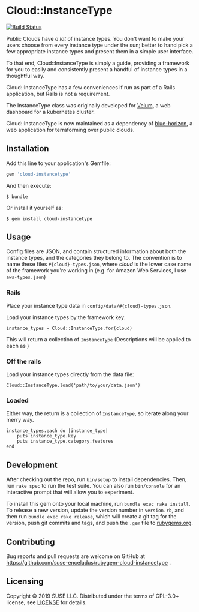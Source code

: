 # Cloud::InstanceType

[![Build Status](https://travis-ci.org/suse-enceladus/rubygem-cloud-instancetype.svg?branch=master)](https://travis-ci.org/suse-enceladus/rubygem-cloud-instancetype)

Public Clouds have _a lot_ of instance types. You don't want to make your users choose from every instance type under the sun; better to hand pick a few appropriate instance types and present them in a simple user interface.

To that end, Cloud::InstanceType is simply a guide, providing a framework for you to easily and consistently present a handful of instance types in a thoughtful way.

Cloud::InstanceType has a few conveniences if run as part of a Rails application, but Rails is not a requirement.

The InstanceType class was originally developed for [Velum](https://github.com/kubic-project/velum), a web dashboard for a kubernetes cluster.

Cloud::InstanceType is now maintained as a dependency of [blue-horizon](https://github.com/SUSE-Enceladus/blue-horizon), a web application for terraforming over public clouds.

## Installation

Add this line to your application's Gemfile:

```ruby
gem 'cloud-instancetype'
```

And then execute:

    $ bundle

Or install it yourself as:

    $ gem install cloud-instancetype

## Usage

Config files are JSON, and contain structured information about both the instance types, and the categories they belong to.  The convention is to name these files `#{cloud}-types.json`, where _cloud_ is the lower case name of the framework you're working in (e.g. for Amazon Web Services, I use `aws-types.json`)

### Rails

Place your instance type data in `config/data/#{cloud}-types.json`.

Load your instance types by the framework key:

```
instance_types = Cloud::InstanceType.for(cloud)
```

This will return a collection of `InstanceType` (Descriptions will be applied to each as )

### Off the rails

Load your instance types directly from the data file:

```
Cloud::InstanceType.load('path/to/your/data.json')
```

### Loaded

Either way, the return is a collection of `InstanceType`, so iterate along your merry way.

```
instance_types.each do |instance_type|
    puts instance_type.key
    puts instance_type.category.features
end
```

## Development

After checking out the repo, run `bin/setup` to install dependencies. Then, run `rake spec` to run the test suite. You can also run `bin/console` for an interactive prompt that will allow you to experiment.

To install this gem onto your local machine, run `bundle exec rake install`. To release a new version, update the version number in `version.rb`, and then run `bundle exec rake release`, which will create a git tag for the version, push git commits and tags, and push the `.gem` file to [rubygems.org](https://rubygems.org).

## Contributing

Bug reports and pull requests are welcome on GitHub at https://github.com/suse-enceladus/rubygem-cloud-instancetype .

## Licensing

Copyright © 2019 SUSE LLC.
Distributed under the terms of GPL-3.0+ license, see [LICENSE](LICENSE) for details.
